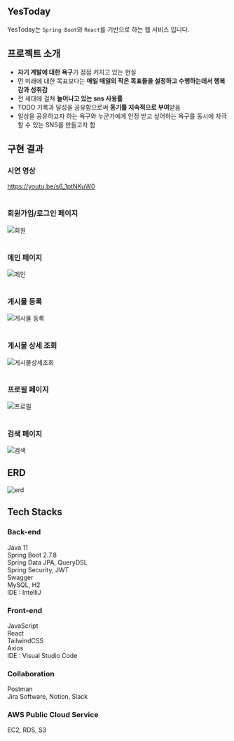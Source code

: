 ## YesToday
YesToday는 `Spring Boot`와 `React`를 기반으로 하는 웹 서비스 입니다.

## 프로젝트 소개
- **자기 계발에 대한 욕구**가 점점 커지고 있는 현실
- 먼 미래에 대한 목표보다는 **매일 매일의 작은 목표들을 설정하고 수행하는데서 행복감과 성취감**
- 전 세대에 걸쳐 **늘어나고 있는 sns 사용률**
- TODO 기록과 달성을 공유함으로써 **동기를 지속적으로 부여**받음
- 일상을 공유하고자 하는 욕구와 누군가에게 인정 받고 싶어하는 욕구를 동시에 자극할 수 있는 SNS를 만들고자 함

## 구현 결과
### 시연 영상
https://youtu.be/s6_1ptNKuW0
<br/>
<br/>
### 회원가입/로그인 페이지
![회원](https://user-images.githubusercontent.com/85427126/224540728-84acb728-6735-4b78-947a-03d49df7a5dd.PNG)
<br/>
<br/>
### 메인 페이지
![메인](https://user-images.githubusercontent.com/85427126/224540796-9e656b25-c578-4463-8d97-552db6dc2c7d.PNG)
<br/>
<br/>
### 게시물 등록
![게시물 등록](https://user-images.githubusercontent.com/85427126/224540813-4c8e79a6-eb7f-4c8c-96e5-3bdc572e0644.PNG)
<br/>
<br/>
### 게시물 상세 조회
![게시물상세조회](https://user-images.githubusercontent.com/85427126/224540827-8dc1e42f-b125-47f5-9554-a639c73de457.PNG)
<br/>
<br/>
### 프로필 페이지
![프로필](https://user-images.githubusercontent.com/85427126/224540840-0269e6c9-89f9-40c9-bfad-1d53cb7ae77a.PNG)
<br/>
<br/>
### 검색 페이지
![검색](https://user-images.githubusercontent.com/85427126/224540852-7130c622-3c25-48b1-a527-4a957735c063.PNG)
<br/>

## ERD
![erd](https://user-images.githubusercontent.com/85427126/224539888-a51229d5-178d-4395-8817-af74705e40b1.PNG)

## Tech Stacks
### Back-end
Java 11<br/>
Spring Boot 2.7.8<br/>
Spring Data JPA, QueryDSL<br/>
Spring Security, JWT<br/>
Swagger<br/>
MySQL, H2<br/>
IDE : IntelliJ<br/>

### Front-end
JavaScript<br/>
React<br/>
TailwindCSS<br/>
Axios<br/>
IDE : Visual Studio Code<br/>

### Collaboration
Postman<br/>
Jira Software, Notion, Slack<br/>

### AWS Public Cloud Service
EC2, RDS, S3<br/>
